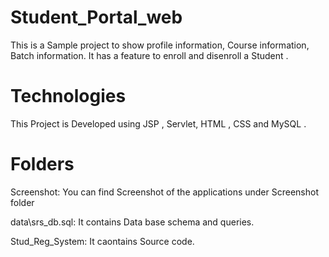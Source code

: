 # Student_Portal_web

  This is a Sample project to show profile information, Course information, Batch information. It has a feature to enroll and disenroll a Student . 

# Technologies
  This Project is Developed using JSP , Servlet, HTML , CSS and MySQL .

# Folders

  Screenshot: You can find Screenshot of the applications under Screenshot folder 

  data\srs_db.sql: It contains Data base schema and queries.

  Stud_Reg_System: It caontains Source code.
